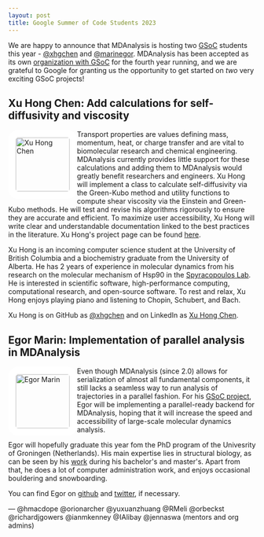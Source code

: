 ```yaml
---
layout: post
title: Google Summer of Code Students 2023
---
```


We are happy to announce that MDAnalysis is hosting two [GSoC][gsoc] students this year - [@xhgchen](https://github.com/xhgchen) and [@marinegor](https://github.com/marinegor). MDAnalysis has been accepted as its own [organization with GSoC][mda-gsoc] for the fourth year running, and we are grateful to Google for granting us the opportunity to get started on _two_ very exciting GSoC projects!

## Xu Hong Chen: Add calculations for self-diffusivity and viscosity

<img
src="https://avatars.githubusercontent.com/u/110699064?v=4"
title="Xu Hong Chen" alt="Xu Hong Chen"
style="float: left; width: 110px; height: 110px; border-radius: 20px; border: 15px solid white" />

Transport properties are values defining mass, momentum, heat, or charge transfer and are vital to biomolecular research and chemical engineering. MDAnalysis currently provides little support for these calculations and adding them to MDAnalysis would greatly benefit researchers and engineers. Xu Hong will implement a class to calculate self-diffusivity via the Green-Kubo method and utility functions to compute shear viscosity via the Einstein and Green-Kubo methods. He will test and revise his algorithms rigorously to ensure they are accurate and efficient. To maximize user accessibility, Xu Hong will write clear and understandable documentation linked to the best practices in the literature. Xu Hong's project page can be found [here](https://summerofcode.withgoogle.com/programs/2023/projects/4vt9npUg).

Xu Hong is an incoming computer science student at the University of British Columbia and a biochemistry graduate from the University of Alberta. He has 2 years of experience in molecular dynamics from his research on the molecular mechanism of Hsp90 in the [Spyracopoulos Lab](https://lspy.biochem.ualberta.ca/index.php). He is interested in scientific software, high-performance computing, computational research, and open-source software. To rest and relax, Xu Hong enjoys playing piano and listening to Chopin, Schubert, and Bach.

Xu Hong is on GitHub as [@xhgchen](https://github.com/xhgchen) and on LinkedIn as [Xu Hong Chen](https://www.linkedin.com/in/xu-hong-chen/).

## Egor Marin: Implementation of parallel analysis in MDAnalysis

<img
src="https://pbs.twimg.com/profile_images/1261341752281182208/K0-9mHNm_400x400.jpg"
title="Egor Marin" alt="Egor Marin"
style="float: left; width: 110px; height: 110px; border-radius: 20px; border: 15px solid white" />

Even though MDAnalysis (since 2.0) allows for serialization of almost all fundamental components, it still lacks a seamless way to run analysis of trajectories in a parallel fashion. For his [GSoC project](https://summerofcode.withgoogle.com/programs/2023/projects/cOTjpLid), Egor will be implementing a parallel-ready backend for MDAnalysis, hoping that it will increase the speed and accessibility of large-scale molecular dynamics analysis.

Egor will hopefully graduate this year fom the PhD program of the Univesrity of Groningen (Netherlands). His main expertise lies in structural biology, as can be seen by his [work](https://scholar.google.com/citations?user=FJbv9XcAAAAJ) during his bachelor's and master's. Apart from that, he does a lot of computer administration work, and enjoys occasional bouldering and snowboarding.

You can find Egor on [github](https://github.com/marinegor) and [twitter](https://twitter.com/egor__marin), if necessary.

— @hmacdope @orionarcher @yuxuanzhuang @RMeli @orbeckst @richardjgowers @ianmkenney @IAlibay @jennaswa (mentors and org admins)

[gsoc]: https://summerofcode.withgoogle.com
[mda-gsoc]: https://summerofcode.withgoogle.com/programs/2023/organizations/mdanalysis
